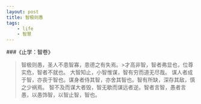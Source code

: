 ```yaml
---
layout: post
title: 智极则愚
tags:
    - life
    - 智慧
---
```


###《止学：智卷》

>智极则愚，圣人不患智寡，患德之有失焉。>才高非智，智者弗显也，位尊实危，智者不就也。
>大智知止，小智惟谋，智有穷而道无尽哉。
>谋人者成于智，亦丧于智也。谋身者侍其智，亦舍其智也。智有所缺，深存其敌，慎之少祸焉。
>智不及而谋大者毁，智无歇而谋远者逆。智者言智，愚者言愚，以愚饰智，以智止智，智也。

